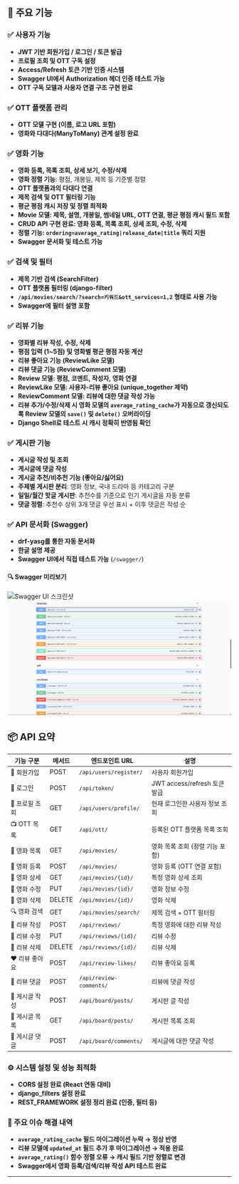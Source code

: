 ## 🔧 주요 기능

### ✅ 사용자 기능
- **JWT 기반 회원가입 / 로그인 / 토큰 발급**
- **프로필 조회 및 OTT 구독 설정**
- **Access/Refresh 토큰 기반 인증 시스템**
- **Swagger UI에서 Authorization 헤더 인증 테스트 가능**
- **OTT 구독 모델과 사용자 연결 구조 구현 완료**

### ✅ OTT 플랫폼 관리
- **OTT 모델 구현 (이름, 로고 URL 포함)**
- **영화와 다대다(ManyToMany) 관계 설정 완료**

### ✅ 영화 기능
- **영화 등록, 목록 조회, 상세 보기, 수정/삭제**
- **영화 정렬 기능**: 평점, 개봉일, 제목 등 기준별 정렬
- **OTT 플랫폼과의 다대다 연결**
- **제목 검색 및 OTT 필터링 기능**
- **평균 평점 캐시 저장 및 정렬 최적화**
- **Movie 모델: 제목, 설명, 개봉일, 썸네일 URL, OTT 연결, 평균 평점 캐시 필드 포함**
- **CRUD API 구현 완료: 영화 등록, 목록 조회, 상세 조회, 수정, 삭제**
- **정렬 기능: `ordering=average_rating|release_date|title` 쿼리 지원**
- **Swagger 문서화 및 테스트 가능**

### ✅ 검색 및 필터
- **제목 기반 검색 (SearchFilter)**
- **OTT 플랫폼 필터링 (django-filter)**
- **`/api/movies/search/?search=키워드&ott_services=1,2` 형태로 사용 가능**
- **Swagger에 필터 설명 포함**

### ✅ 리뷰 기능
- **영화별 리뷰 작성, 수정, 삭제**
- **평점 입력 (1~5점) 및 영화별 평균 평점 자동 계산**
- **리뷰 좋아요 기능 (ReviewLike 모델)**
- **리뷰 댓글 기능 (ReviewComment 모델)**
- **Review 모델: 평점, 코멘트, 작성자, 영화 연결**
- **ReviewLike 모델: 사용자-리뷰 좋아요 (unique_together 제약)**
- **ReviewComment 모델: 리뷰에 대한 댓글 작성 가능**
- **리뷰 추가/수정/삭제 시 영화 모델의 `average_rating_cache`가 자동으로 갱신되도록 Review 모델의 `save()` 및 `delete()` 오버라이딩**
- **Django Shell로 테스트 시 캐시 정확히 반영됨 확인**


### ✅ 게시판 기능
- **게시글 작성 및 조회**
- **게시글에 댓글 작성**
- **게시글 추천/비추천 기능 (좋아요/싫어요)**
- **주제별 게시판 분리**: 영화 정보, 국내 드라마 등 카테고리 구분
- **일일/월간 핫글 게시판**: 추천수를 기준으로 인기 게시글을 자동 분류
- **댓글 정렬**: 추천수 상위 3개 댓글 우선 표시 + 이후 댓글은 작성 순

### ✅ API 문서화 (Swagger)
- **drf-yasg를 통한 자동 문서화**
- **한글 설명 제공**
- **Swagger UI에서 직접 테스트 가능** (`/swagger/`)

#### 🔍 Swagger 미리보기

![Swagger UI 스크린샷](advanced-project/docs/images/swagger.png)
![Swagger UI 스크린샷](docs/images/swagger2.png)

## 📦 API 요약

| 기능 구분     | 메서드 | 엔드포인트 URL                     | 설명                                      |
|--------------|--------|-----------------------------------|-------------------------------------------|
| 🔐 회원가입    | POST   | `/api/users/register/`            | 사용자 회원가입                          |
| 🔐 로그인      | POST   | `/api/token/`                     | JWT access/refresh 토큰 발급              |
| 👤 프로필 조회 | GET    | `/api/users/profile/`             | 현재 로그인한 사용자 정보 조회            |
| 📺 OTT 목록   | GET    | `/api/ott/`                       | 등록된 OTT 플랫폼 목록 조회               |
| 🎥 영화 목록   | GET    | `/api/movies/`                    | 영화 목록 조회 (정렬 기능 포함)           |
| 🎥 영화 등록   | POST   | `/api/movies/`                    | 영화 등록 (OTT 연결 포함)                 |
| 🎥 영화 상세   | GET    | `/api/movies/{id}/`               | 특정 영화 상세 조회                       |
| 🎥 영화 수정   | PUT    | `/api/movies/{id}/`               | 영화 정보 수정                            |
| 🎥 영화 삭제   | DELETE | `/api/movies/{id}/`               | 영화 삭제                                 |
| 🔍 영화 검색   | GET    | `/api/movies/search/`             | 제목 검색 + OTT 필터링                    |
| 📝 리뷰 작성   | POST   | `/api/reviews/`                   | 특정 영화에 대한 리뷰 작성                |
| 📝 리뷰 수정   | PUT    | `/api/reviews/{id}/`              | 리뷰 수정                                 |
| 📝 리뷰 삭제   | DELETE | `/api/reviews/{id}/`              | 리뷰 삭제                                 |
| ❤️ 리뷰 좋아요 | POST   | `/api/review-likes/`              | 리뷰 좋아요 등록                          |
| 💬 리뷰 댓글   | POST   | `/api/review-comments/`           | 리뷰에 댓글 작성                          |
| 📝 게시글 작성 | POST   | `/api/board/posts/`               | 게시판 글 작성                            |
| 📝 게시글 목록 | GET    | `/api/board/posts/`               | 게시판 목록 조회                          |
| 💬 게시글 댓글 | POST   | `/api/board/comments/`            | 게시글에 대한 댓글 작성                   |

### ⚙️ 시스템 설정 및 성능 최적화
- **CORS 설정 완료 (React 연동 대비)**
- **django_filters 설정 완료**
- **REST_FRAMEWORK 설정 정리 완료 (인증, 필터 등)**

### 🧩 주요 이슈 해결 내역
- **`average_rating_cache` 필드 마이그레이션 누락 → 정상 반영**
- **리뷰 모델에 `updated_at` 필드 추가 후 마이그레이션 → 적용 완료**
- **`average_rating()` 함수 정렬 오류 → 캐시 필드 기반 정렬로 변경**
- **Swagger에서 영화 등록/검색/리뷰 작성 API 테스트 완료**

---